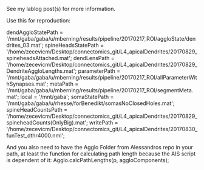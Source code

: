 See my lablog post(s) for more information.

Use this for reproduction:

dendAggloStatePath = '/mnt/gaba/gaba/u/mberning/results/pipeline/20170217_ROI/aggloState/dendrites_03.mat';
spineHeadsStatePath = '/home/zecevicm/Desktop/connectomics_git/L4_apicalDendrites/20170829_spineheadsAttached.mat';
dendLensPath = '/home/zecevicm/Desktop/connectomics_git/L4_apicalDendrites/20170829_DendriteAggloLengths.mat';
parameterPath = '/mnt/gaba/gaba/u/mberning/results/pipeline/20170217_ROI/allParameterWithSynapses.mat';
metaPath = '/mnt/gaba/gaba/u/mberning/results/pipeline/20170217_ROI/segmentMeta.mat';
local = '/mnt/gaba';
somaStatePath = '/mnt/gaba/gaba/u/rhesse/forBenedikt/somasNoClosedHoles.mat';
spineHeadCountsPath = '/home/zecevicm/Desktop/connectomics_git/L4_apicalDendrites/20170829_spineheadCounts(OnlyBig).mat';
writePath = '/home/zecevicm/Desktop/connectomics_git/L4_apicalDendrites/20170830_funTest_dthr4000.nml';

And you also need to have the Agglo Folder from Alessandros repo in your path,
at least the function for calculating path length because the AIS script is dependent of it:
	Agglo.calcPathLengths(p, aggloComponents);
